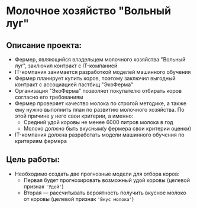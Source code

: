 # Молочное хозяйство "Вольный луг"

## Описание проекта:
- Фермер, являющийся владельцем молочного хозяйства "Вольный луг", заключил контракт с IT-компанией
- IT-компания занимается разработкой моделей машинного обучения
- Фермер планирует купить коров, поэтому заключил выгодный контракт с ассоциацией пастбищ "ЭкоФерма"
- Организация "ЭкоФерма" позволяет покупателю отбирать коров согласно его требованиям 
- Фермер проверяет качество молока по строгой методике, а также ему нужно выполнить план по развитию молочного хозяйства. По этой причине у него свои критерии, а именно:
  + Средний удой коровы не менее 6000 литров молока в год
  + Молоко должно быть вкусным(у фермера свои критерии оценки)
- IT-компания должна разработать модели машинного обучения по критериям фермера

## Цель работы:
- Необходимо создать две прогнозные модели для отбора коров:
  + Первая будет прогнозировать возможный удой коровы (целевой признак `'Удой'`)
  + Вторая — рассчитывать вероятность получить вкусное молоко от коровы (целевой признак `'Вкус молока'`)
